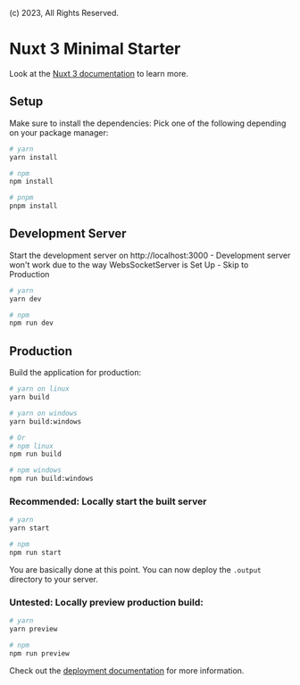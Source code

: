 (c) 2023, All Rights Reserved.

# Nuxt 3 Minimal Starter

Look at the [Nuxt 3 documentation](https://nuxt.com/docs/getting-started/introduction) to learn more.

## Setup

Make sure to install the dependencies: Pick one of the following depending on your package manager:

```bash
# yarn
yarn install

# npm
npm install

# pnpm
pnpm install
```

## Development Server

Start the development server on http://localhost:3000 - Development server won't work due to the way WebsSocketServer is Set Up - Skip to Production

```bash
# yarn
yarn dev

# npm
npm run dev
```

## Production

Build the application for production:

```bash
# yarn on linux
yarn build

# yarn on windows
yarn build:windows

# Or
# npm linux
npm run build

# npm windows
npm run build:windows
```

### Recommended: Locally start the built server

```bash
# yarn
yarn start

# npm
npm run start
```

You are basically done at this point. You can now deploy the `.output` directory to your server.

### Untested: Locally preview production build:

```bash
# yarn
yarn preview

# npm
npm run preview
```

Check out the [deployment documentation](https://nuxt.com/docs/getting-started/deployment) for more information.
